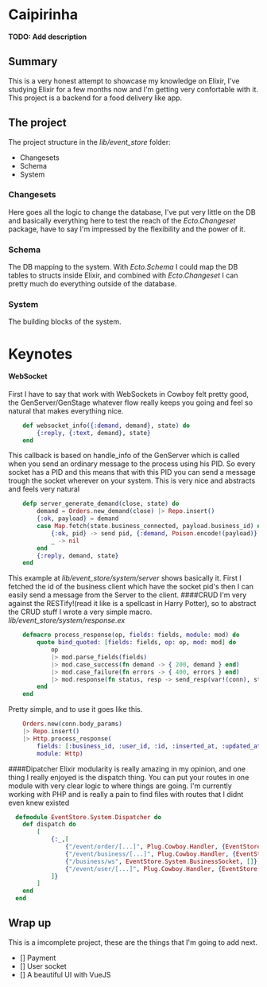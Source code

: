 # Caipirinha

**TODO: Add description**

## Summary

This is a very honest attempt to showcase my knowledge on Elixir, I've studying Elixir for a few months now and I'm getting very confortable with it.
This project is a backend for a food delivery like app.

## The project

The project structure in the _lib/event_store_ folder:
* Changesets
* Schema
* System

### Changesets
Here goes all the logic to change the database, I've put very little on the DB and basically everything here to test the reach of the _Ecto.Changeset_ package, have to say I'm impressed by the flexibility and the power of it.

### Schema
The DB mapping to the system. With _Ecto.Schema_ I could map the DB tables to structs inside Elixir, and combined with _Ecto.Changeset_ I can pretty much do everything outside of the database.

### System
The building blocks of the system.

# Keynotes

#### WebSocket
First I have to say that work with WebSockets in Cowboy felt pretty good, the GenServer/GenStage whatever flow really keeps you going and feel so natural that makes everything nice.
```elixir
    def websocket_info({:demand, demand}, state) do
        {:reply, {:text, demand}, state}
    end
```
This callback is based on handle_info of the GenServer which is called when you send an ordinary message to the process using his PID. So every socket has a PID and this means that with this PID you can send a message trough the socket wherever on your system. This is very nice and abstracts and feels very natural
```elixir
    defp server_generate_demand(close, state) do
        demand = Orders.new_demand(close) |> Repo.insert()
        {:ok, payload} = demand
        case Map.fetch(state.business_connected, payload.business_id) do
            {:ok, pid} -> send pid, {:demand, Poison.encode!(payload)}
            _ -> nil
        end
        {:reply, demand, state}   
    end
```
This example at _lib/event_store/system/server_ shows basically it. First I fetched the id of the business client which have the socket pid's then I can easily send a message from the Server to the client.
####CRUD
I'm very against the RESTify!(read it like is a spellcast in Harry Potter), so to abstract the CRUD stuff I wrote a very simple macro.
_lib/event_store/system/response.ex_
```elixir
    defmacro process_response(op, fields: fields, module: mod) do
        quote bind_quoted: [fields: fields, op: op, mod: mod] do
            op
            |> mod.parse_fields(fields)
            |> mod.case_success(fn demand -> { 200, demand } end)
            |> mod.case_failure(fn errors -> { 400, errors } end)
            |> mod.response(fn status, resp -> send_resp(var!(conn), status, Poison.encode!(resp)) end)
        end
    end
```
Pretty simple, and to use it goes like this.
```elixir
    Orders.new(conn.body_params)
    |> Repo.insert()
    |> Http.process_response(
        fields: [:business_id, :user_id, :id, :inserted_at, :updated_at],
        module: Http)
```
####Dipatcher
Elixir modularity is really amazing in my opinion, and one thing I really enjoyed is the dispatch thing. You can put your routes in one module with very clear logic to where things are going. I'm currently working with PHP and is really a pain to find files with routes that I didnt even knew existed
```elixir
  defmodule EventStore.System.Dispatcher do
    def dispatch do
        [
            {:_,[
                {"/event/order/[...]", Plug.Cowboy.Handler, {EventStore.System.Routes, []}},
                {"/event/business/[...]", Plug.Cowboy.Handler, {EventStore.System.Business, []}},
                {"/business/ws", EventStore.System.BusinessSocket, []},
                {"/event/user/[...]", Plug.Cowboy.Handler, {EventStore.System.User, []}}
            ]}
        ]
    end
  end
```
## Wrap up
This is a imcomplete project, these are the things that I'm going to add next.
- [] Payment
- [] User socket
- [] A beautiful UI with VueJS

